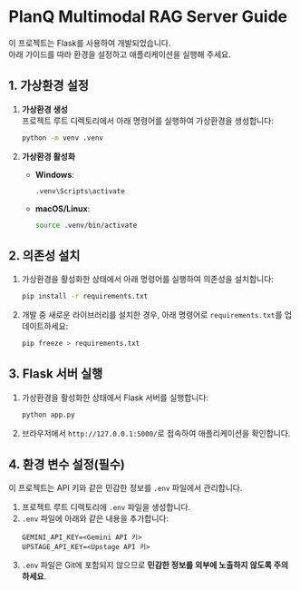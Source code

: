 # PlanQ Multimodal RAG Server Guide

이 프로젝트는 Flask를 사용하여 개발되었습니다.  
아래 가이드를 따라 환경을 설정하고 애플리케이션을 실행해 주세요.

## 1. 가상환경 설정

1. **가상환경 생성**  
   프로젝트 루트 디렉토리에서 아래 명령어를 실행하여 가상환경을 생성합니다:
   ```bash
   python -m venv .venv
   ```

2. **가상환경 활성화**
   - **Windows**:
     ```bash
     .venv\Scripts\activate
     ```
   - **macOS/Linux**:
     ```bash
     source .venv/bin/activate
     ```


## 2. 의존성 설치

1. 가상환경을 활성화한 상태에서 아래 명령어를 실행하여 의존성을 설치합니다:
   ```bash
   pip install -r requirements.txt
   ```

2. 개발 중 새로운 라이브러리를 설치한 경우, 아래 명령어로 `requirements.txt`를 업데이트하세요:
   ```bash
   pip freeze > requirements.txt
   ```



## 3. Flask 서버 실행

1. 가상환경을 활성화한 상태에서 Flask 서버를 실행합니다:
   ```bash
   python app.py
   ```

2. 브라우저에서 `http://127.0.0.1:5000/`로 접속하여 애플리케이션을 확인합니다.



## 4. 환경 변수 설정(필수)

이 프로젝트는 API 키와 같은 민감한 정보를 `.env` 파일에서 관리합니다.

1. 프로젝트 루트 디렉토리에 `.env` 파일을 생성합니다.
2. `.env` 파일에 아래와 같은 내용을 추가합니다:
   ```
   GEMINI_API_KEY=<Gemini API 키>
   UPSTAGE_API_KEY=<Upstage API 키>
   ```
3. `.env` 파일은 Git에 포함되지 않으므로 **민감한 정보를 외부에 노출하지 않도록 주의하세요**.